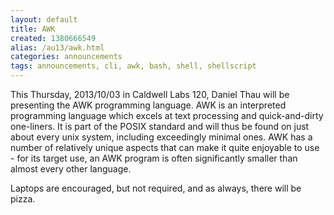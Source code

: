 ```yaml
---
layout: default
title: AWK
created: 1380666549
alias: /au13/awk.html
categories: announcements
tags: announcements, cli, awk, bash, shell, shellscript
---
```

This Thursday, 2013/10/03 in Caldwell Labs 120, Daniel Thau will be presenting the AWK programming language.  AWK is an interpreted programming language which excels at text processing and quick-and-dirty one-liners.  It is part of the POSIX standard and will thus be found on just about every unix system, including exceedingly minimal ones.  AWK has a number of relatively unique aspects that can make it quite enjoyable to use - for its target use, an AWK program is often significantly smaller than almost every other language.

Laptops are encouraged, but not required, and as always, there will be pizza.
